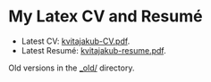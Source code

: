 # My Latex CV and Resumé

* Latest CV: [kvitajakub-CV.pdf](kvitajakub-CV/kvitajakub-CV.pdf).
* Latest Resumé: [kvitajakub-resume.pdf](kvitajakub-resume/kvitajakub-resume.pdf).

Old versions in the [_old/](_old/) directory.
